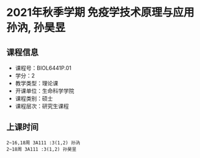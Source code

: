 # 2021年秋季学期 免疫学技术原理与应用 孙汭, 孙昊昱






## 课程信息

- 课程号：BIOL6441P.01
- 学分：2
- 教学类型：理论课
- 开课单位：生命科学学院
- 课程类别：硕士
- 课程层次：研究生课程

## 上课时间

```
2~16,18周 3A111 :3(1,2) 孙汭
2~18周 3A111 :3(1,2) 孙昊昱
```

